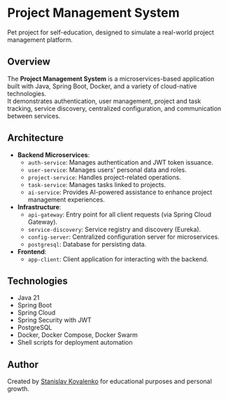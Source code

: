 # Project Management System

Pet project for self-education, designed to simulate a real-world project management platform.

## Overview

The **Project Management System** is a microservices-based application built with Java, Spring Boot, Docker, and a variety of cloud-native technologies.  
It demonstrates authentication, user management, project and task tracking, service discovery, centralized configuration, and communication between services.

## Architecture

- **Backend Microservices**:
  - `auth-service`: Manages authentication and JWT token issuance.
  - `user-service`: Manages users' personal data and roles.
  - `project-service`: Handles project-related operations.
  - `task-service`: Manages tasks linked to projects.
  - `ai-service`: Provides AI-powered assistance to enhance project management experiences.
- **Infrastructure**:
  - `api-gateway`: Entry point for all client requests (via Spring Cloud Gateway).
  - `service-discovery`: Service registry and discovery (Eureka).
  - `config-server`: Centralized configuration server for microservices.
  - `postgresql`: Database for persisting data.
- **Frontend**:
  - `app-client`: Client application for interacting with the backend.

## Technologies

- Java 21
- Spring Boot
- Spring Cloud
- Spring Security with JWT
- PostgreSQL
- Docker, Docker Compose, Docker Swarm
- Shell scripts for deployment automation

## Author

Created by [Stanislav Kovalenko](https://github.com/skovdev) for educational purposes and personal growth.
